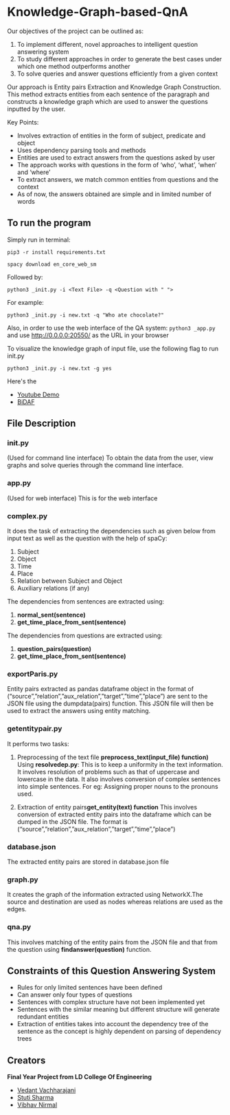 # Knowledge-Graph-based-QnA

Our objectives of the project can be outlined as:

1. To implement different, novel approaches to intelligent question answering system
2. To study different approaches in order to generate the best cases under which one method outperforms another
3. To solve queries and answer questions efficiently from a given context

Our approach is Entity pairs Extraction and Knowledge Graph Construction. This method extracts entities from each sentence of the paragraph and constructs a knowledge graph which are used to answer the questions inputted by the user.

Key Points:

* Involves extraction of entities in the form of subject, predicate and object
* Uses dependency parsing tools and methods
* Entities are used to extract answers from the questions asked by user
* The approach works with questions in the form of ‘who’, ‘what’, ‘when’ and ‘where’
* To extract answers, we match common entities from questions and the context
* As of now, the answers obtained are simple and in limited number of words

## To run the program

Simply run in terminal:

`pip3 -r install requirements.txt`

`spacy download en_core_web_sm`

Followed by:

`python3 _init.py -i <Text File> -q <Question with " ">`

For example:

`python3 _init.py -i new.txt -q "Who ate chocolate?"`

Also, in order to use the web interface of the QA system:
`python3 _app.py` and use <http://0.0.0.0:20550/> as the URL in your browser

To visualize the knowledge graph of input file, use the following flag to run init.py

`python3 _init.py -i new.txt -g yes`

Here's the 
* [Youtube Demo](https://youtu.be/u9Nr8wjTPZ8)
* [BiDAF](https://allenai.github.io/bi-att-flow/)


## File Description ##

### init.py ###

(Used for command line interface)
To obtain the data from the user, view graphs and solve queries through the command line interface.


### app.py ###

(Used for web interface)
This is for the web interface

### complex.py ###

It does the task of extracting the dependencies such as given below from input text as well as the question with the help of spaCy:
1. Subject
2. Object
3. Time
4. Place
5. Relation between Subject and Object
6. Auxiliary relations (if any)

The dependencies from sentences are extracted using: 
1. **normal_sent(sentence)**
2. **get_time_place_from_sent(sentence)**


The dependencies from questions are extracted using:
1. **question_pairs(question)**
2. **get_time_place_from_sent(sentence)**

### exportParis.py ###

Entity pairs extracted as pandas dataframe object in the format of (“source”,”relation”,”aux_relation”,”target”,”time”,”place”) are sent to the JSON file using the dumpdata(pairs) function. This JSON file will then be used to extract the answers using entity matching.

### getentitypair.py ###

It performs two tasks:
1. Preprocessing of the text file **preprocess_text(input_file) function)**
Using **resolvedep.py**:
This is to keep a uniformity in the text information. It involves resolution of problems such as that of uppercase and lowercase in the data.
It also involves conversion of complex sentences into simple sentences. For eg: Assigning proper nouns to the pronouns used.

2. Extraction of entity pairs**get_entity(text) function**
This involves conversion of extracted entity pairs into the dataframe which can be dumped in the JSON file. The format is 
(“source”,”relation”,”aux_relation”,”target”,”time”,”place”)

### database.json ###
The extracted entity pairs are stored in database.json file


### graph.py ###
It creates the graph of the information extracted using NetworkX.The source and destination are used as nodes whereas relations are used as the edges.


### qna.py ###
This involves matching of the entity pairs from the JSON file and that from the question using **findanswer(question)** function.


## Constraints of this Question Answering System ##
* Rules for only limited sentences have been defined
* Can answer only four types of questions
* Sentences with complex structure have not been implemented yet
* Sentences with the similar meaning but different structure will generate redundant entities
* Extraction of entities takes into account the dependency tree of the sentence as the concept is highly dependent on parsing of dependency trees 

## Creators
**Final Year Project from LD College Of Engineering**
* [Vedant Vachharajani](https://www.linkedin.com/in/vvedant99/)
* [Stuti Sharma](https://www.linkedin.com/in/stuti-sharma-86aa68175/)
* [Vibhav Nirmal](https://www.linkedin.com/in/vibhavnirmal/)

